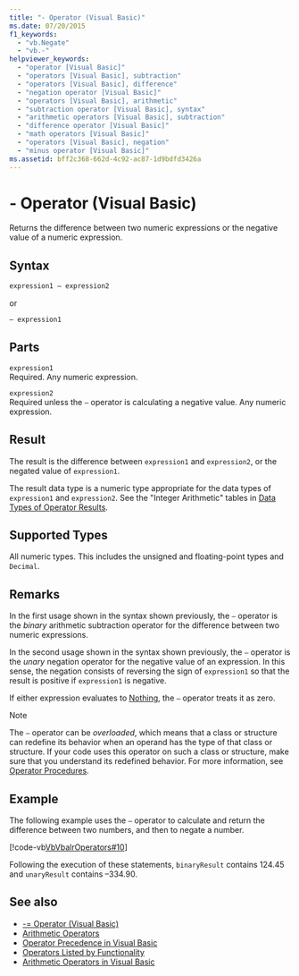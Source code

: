 ```yaml
---
title: "- Operator (Visual Basic)"
ms.date: 07/20/2015
f1_keywords: 
  - "vb.Negate"
  - "vb.-"
helpviewer_keywords: 
  - "operator [Visual Basic]"
  - "operators [Visual Basic], subtraction"
  - "operators [Visual Basic], difference"
  - "negation operator [Visual Basic]"
  - "operators [Visual Basic], arithmetic"
  - "subtraction operator [Visual Basic], syntax"
  - "arithmetic operators [Visual Basic], subtraction"
  - "difference operator [Visual Basic]"
  - "math operators [Visual Basic]"
  - "operators [Visual Basic], negation"
  - "minus operator [Visual Basic]"
ms.assetid: bff2c368-662d-4c92-ac87-1d9bdfd3426a
---
```

# - Operator (Visual Basic)
Returns the difference between two numeric expressions or the negative value of a numeric expression.  
  
## Syntax  
  
```vb  
expression1 – expression2
```
  
or

```vb  
– expression1  
```  
  
## Parts  
 `expression1`  
 Required. Any numeric expression.  
  
 `expression2`  
 Required unless the `–` operator is calculating a negative value. Any numeric expression.  
  
## Result  
 The result is the difference between `expression1` and `expression2`, or the negated value of `expression1`.  
  
 The result data type is a numeric type appropriate for the data types of `expression1` and `expression2`. See the "Integer Arithmetic" tables in [Data Types of Operator Results](../../../visual-basic/language-reference/operators/data-types-of-operator-results.md).  
  
## Supported Types  
 All numeric types. This includes the unsigned and floating-point types and `Decimal`.  
  
## Remarks  
 In the first usage shown in the syntax shown previously, the `–` operator is the *binary* arithmetic subtraction operator for the difference between two numeric expressions.  
  
 In the second usage shown in the syntax shown previously, the `–` operator is the *unary* negation operator for the negative value of an expression. In this sense, the negation consists of reversing the sign of `expression1` so that the result is positive if `expression1` is negative.  
  
 If either expression evaluates to [Nothing](../../../visual-basic/language-reference/nothing.md), the `–` operator treats it as zero.  
  
> [!NOTE]
> The `–` operator can be *overloaded*, which means that a class or structure can redefine its behavior when an operand has the type of that class or structure. If your code uses this operator on such a class or structure, make sure that you understand its redefined behavior. For more information, see [Operator Procedures](../../../visual-basic/programming-guide/language-features/procedures/operator-procedures.md).  
  
## Example  
 The following example uses the `–` operator to calculate and return the difference between two numbers, and then to negate a number.  
  
 [!code-vb[VbVbalrOperators#10](~/samples/snippets/visualbasic/VS_Snippets_VBCSharp/VbVbalrOperators/VB/Class1.vb#10)]  
  
 Following the execution of these statements, `binaryResult` contains 124.45 and `unaryResult` contains –334.90.  
  
## See also

- [-= Operator (Visual Basic)](../../../visual-basic/language-reference/operators/subtraction-assignment-operator.md)
- [Arithmetic Operators](../../../visual-basic/language-reference/operators/arithmetic-operators.md)
- [Operator Precedence in Visual Basic](../../../visual-basic/language-reference/operators/operator-precedence.md)
- [Operators Listed by Functionality](../../../visual-basic/language-reference/operators/operators-listed-by-functionality.md)
- [Arithmetic Operators in Visual Basic](../../../visual-basic/programming-guide/language-features/operators-and-expressions/arithmetic-operators.md)
